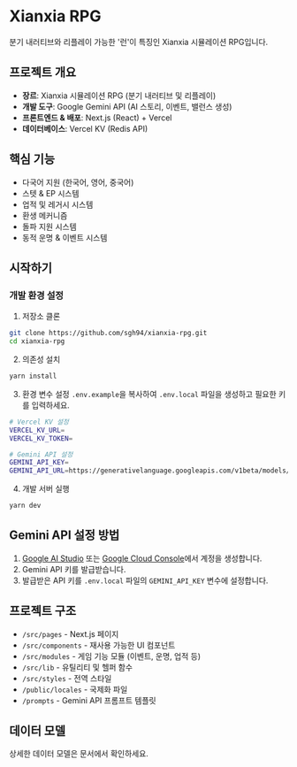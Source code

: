 # Xianxia RPG

분기 내러티브와 리플레이 가능한 '런'이 특징인 Xianxia 시뮬레이션 RPG입니다.

## 프로젝트 개요

- **장르**: Xianxia 시뮬레이션 RPG (분기 내러티브 및 리플레이)
- **개발 도구**: Google Gemini API (AI 스토리, 이벤트, 밸런스 생성)
- **프론트엔드 & 배포**: Next.js (React) + Vercel
- **데이터베이스**: Vercel KV (Redis API)

## 핵심 기능

- 다국어 지원 (한국어, 영어, 중국어)
- 스텟 & EP 시스템
- 업적 및 레거시 시스템
- 환생 메커니즘
- 돌파 지원 시스템
- 동적 운명 & 이벤트 시스템

## 시작하기

### 개발 환경 설정

1. 저장소 클론
```bash
git clone https://github.com/sgh94/xianxia-rpg.git
cd xianxia-rpg
```

2. 의존성 설치
```bash
yarn install
```

3. 환경 변수 설정
`.env.example`을 복사하여 `.env.local` 파일을 생성하고 필요한 키를 입력하세요.
```bash
# Vercel KV 설정
VERCEL_KV_URL=
VERCEL_KV_TOKEN=

# Gemini API 설정
GEMINI_API_KEY=
GEMINI_API_URL=https://generativelanguage.googleapis.com/v1beta/models/gemini-pro:generateContent
```

4. 개발 서버 실행
```bash
yarn dev
```

## Gemini API 설정 방법

1. [Google AI Studio](https://makersuite.google.com/) 또는 [Google Cloud Console](https://console.cloud.google.com/)에서 계정을 생성합니다.
2. Gemini API 키를 발급받습니다.
3. 발급받은 API 키를 `.env.local` 파일의 `GEMINI_API_KEY` 변수에 설정합니다.

## 프로젝트 구조

- `/src/pages` - Next.js 페이지
- `/src/components` - 재사용 가능한 UI 컴포넌트
- `/src/modules` - 게임 기능 모듈 (이벤트, 운명, 업적 등)
- `/src/lib` - 유틸리티 및 헬퍼 함수
- `/src/styles` - 전역 스타일
- `/public/locales` - 국제화 파일
- `/prompts` - Gemini API 프롬프트 템플릿

## 데이터 모델

상세한 데이터 모델은 문서에서 확인하세요.